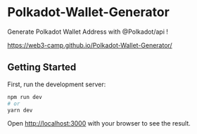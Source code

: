 # Polkadot-Wallet-Generator

Generate Polkadot Wallet Address with @Polkadot/api ! 

https://web3-camp.github.io/Polkadot-Wallet-Generator/

## Getting Started

First, run the development server:

```bash
npm run dev
# or
yarn dev
```

Open [http://localhost:3000](http://localhost:3000) with your browser to see the result.
